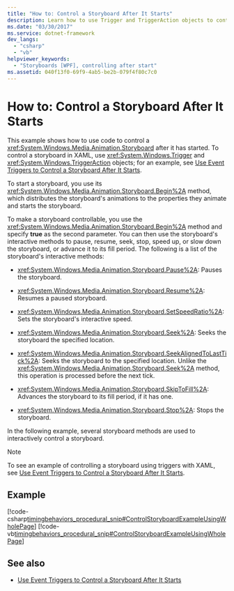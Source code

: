 ```yaml
---
title: "How to: Control a Storyboard After It Starts"
description: Learn how to use Trigger and TriggerAction objects to control a Storyboard after it has started in XAML.
ms.date: "03/30/2017"
ms.service: dotnet-framework
dev_langs:
  - "csharp"
  - "vb"
helpviewer_keywords:
  - "Storyboards [WPF], controlling after start"
ms.assetid: 040f13f0-69f9-4ab5-be2b-079f4f80c7c0
---
```

# How to: Control a Storyboard After It Starts

This example shows how to use code to control a <xref:System.Windows.Media.Animation.Storyboard> after it has started. To control a storyboard in XAML, use <xref:System.Windows.Trigger> and <xref:System.Windows.TriggerAction> objects; for an example, see [Use Event Triggers to Control a Storyboard After It Starts](how-to-use-event-triggers-to-control-a-storyboard-after-it-starts.md).

To start a storyboard, you use its <xref:System.Windows.Media.Animation.Storyboard.Begin%2A> method, which distributes the storyboard's animations to the properties they animate and starts the storyboard.

To make a storyboard controllable, you use the <xref:System.Windows.Media.Animation.Storyboard.Begin%2A> method and specify **true** as the second parameter. You can then use the storyboard's interactive methods to pause, resume, seek, stop, speed up, or slow down the storyboard, or advance it to its fill period. The following is a list of the storyboard's interactive methods:

- <xref:System.Windows.Media.Animation.Storyboard.Pause%2A>: Pauses the storyboard.

- <xref:System.Windows.Media.Animation.Storyboard.Resume%2A>: Resumes a paused storyboard.

- <xref:System.Windows.Media.Animation.Storyboard.SetSpeedRatio%2A>: Sets the storyboard's interactive speed.

- <xref:System.Windows.Media.Animation.Storyboard.Seek%2A>: Seeks the storyboard the specified location.

- <xref:System.Windows.Media.Animation.Storyboard.SeekAlignedToLastTick%2A>: Seeks the storyboard to the specified location. Unlike the <xref:System.Windows.Media.Animation.Storyboard.Seek%2A> method, this operation is processed before the next tick.

- <xref:System.Windows.Media.Animation.Storyboard.SkipToFill%2A>: Advances the storyboard to its fill period, if it has one.

- <xref:System.Windows.Media.Animation.Storyboard.Stop%2A>: Stops the storyboard.

In the following example, several storyboard methods are used to interactively control a storyboard.

> [!NOTE]
> To see an example of controlling a storyboard using triggers with XAML, see [Use Event Triggers to Control a Storyboard After It Starts](how-to-use-event-triggers-to-control-a-storyboard-after-it-starts.md).

## Example

[!code-csharp[timingbehaviors_procedural_snip#ControlStoryboardExampleUsingWholePage](~/samples/snippets/csharp/VS_Snippets_Wpf/timingbehaviors_procedural_snip/CSharp/ControlStoryboardExample.cs#controlstoryboardexampleusingwholepage)]
[!code-vb[timingbehaviors_procedural_snip#ControlStoryboardExampleUsingWholePage](~/samples/snippets/visualbasic/VS_Snippets_Wpf/timingbehaviors_procedural_snip/visualbasic/controlstoryboardexample.vb#controlstoryboardexampleusingwholepage)]

## See also

- [Use Event Triggers to Control a Storyboard After It Starts](how-to-use-event-triggers-to-control-a-storyboard-after-it-starts.md)
